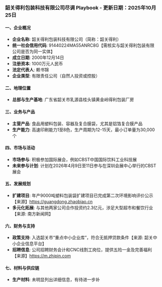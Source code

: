 ### 韶关得利包装科技有限公司尽调 Playbook - 更新日期：2025年10月25日

#### 一、企业概况
- **企业名称**: 韶关得利包装科技有限公司（简称：韶关得利）
- **统一社会信用代码**: 91440224MA55ANRC8G【需核实与韶关得利包装有限公司是否为同一实体】
- **成立日期**: 2000年12月14日
- **注册资本**: 1000万元人民币
- **法定代表人**: 赖书锦
- **企业类型**: 有限责任公司（自然人投资或控股）

#### 二、地理位置
- **总部与生产基地**: 广东省韶关市乳源县桂头镇黄金岭得利包装厂房

#### 三、业务与产品
- **主营产品**: 食品用塑料包装、容器及复合膜袋，尤其是铝箔复合膜产品
- **生产能力**: 高速印刷能力1至8色，生产周期为12-15天，最小订单量为30,000个

#### 四、市场与活动
- **市场参与**: 积极参加国际展会，例如CBST中国国际饮料工业科技展
- **未来参与计划**: 计划在2026年4月9日至11日参与在深圳会展中心举行的CBST展会

#### 五、发展规划
- **扩建项目**: 年产9000吨塑料包装袋扩建项目已完成第二次环境影响评价公示【来源】https://guangdong.zhaobiao.cn
- **多元化拓展**: 与其他两家公司合作投资约2.3亿元，涉足大型超市和餐饮行业【来源: 南方新闻网】

#### 六、财务与支持
- **政策支持**: 入选韶关市“重点中小企业库”，符合无抵押贷款条件【来源: 韶关中小企业信息平台】
- **招聘信息**: 公司招聘财务会计和CNC线割工岗位，提供五险一金及完善福利【来源】https://m.zhipin.com

#### 七、材料与供应链
- **生产材料**: 未明显列出详细信息，有待进一步补